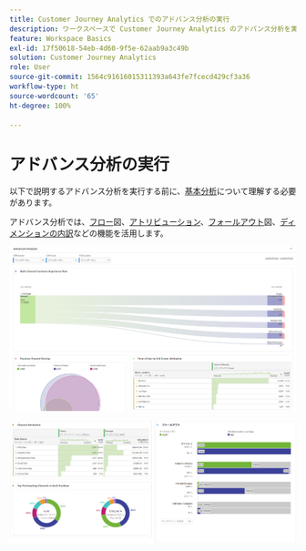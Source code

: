 ```yaml
---
title: Customer Journey Analytics でのアドバンス分析の実行
description: ワークスペースで Customer Journey Analytics のアドバンス分析を実行する方法を説明します。
feature: Workspace Basics
exl-id: 17f50618-54eb-4d60-9f5e-62aab9a3c49b
solution: Customer Journey Analytics
role: User
source-git-commit: 1564c91616015311393a643fe7fcecd429cf3a36
workflow-type: ht
source-wordcount: '65'
ht-degree: 100%

---
```


# アドバンス分析の実行

以下で説明するアドバンス分析を実行する前に、[基本分析](/help/analysis-workspace/perform-basic-analysis.md)について理解する必要があります。

アドバンス分析では、[フロー](/help/analysis-workspace/visualizations/c-flow/flow.md)図、[アトリビューション](/help/analysis-workspace/c-panels/attribution.md)、[フォールアウト](/help/analysis-workspace/visualizations/fallout/fallout-flow.md)図、[ディメンションの内訳](/help/components/dimensions/t-breakdown-fa.md)などの機能を活用します。

![フロー図で示すアドバンス分析。](assets/cja-adv-analysis1.png)

![ドーナツグラフ、ベン図、積み重ね棒グラフなど、複数のビジュアライゼーションの例](assets/cja-adv-analysis2.png)
